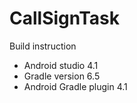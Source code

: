 # CallSignTask
Build instruction

- Android studio 4.1
- Gradle version 6.5
- Android Gradle plugin 4.1